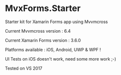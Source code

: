 # MvxForms.Starter
Starter kit for Xamarin Forms app using Mvvmcross  

Current Mvvmcross version : 6.4 <p>
Current Xamarin Forms version : 3.6.0

Platforms available : iOS, Android, UWP & WPF !

UI Tests on iOS doesn't work, need some more work ;-)

Tested on VS 2017
